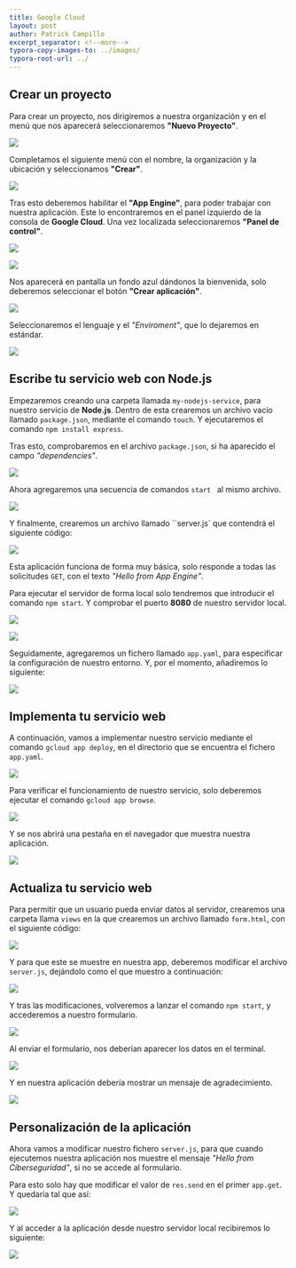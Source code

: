 ```yaml
---
title: Google Cloud
layout: post
author: Patrick Campillo
excerpt_separator: <!--more-->
typora-copy-images-to: ../images/
typora-root-url: ../
---
```


## Crear un proyecto

Para crear un proyecto, nos dirigiremos a nuestra organización y en el menú que nos aparecerá seleccionaremos **"Nuevo Proyecto"**.

![](/images/google-cloud/1.png)



Completamos el siguiente menú con el nombre, la organización y la ubicación y seleccionamos **"Crear"**.

![](/images/google-cloud/1-1.png)

 Tras esto deberemos habilitar el **"App Engine"**, para poder trabajar con nuestra aplicación. Este lo encontraremos en el panel izquierdo de la consola de **Google Cloud**. Una vez localizada seleccionaremos **"Panel de control"**.

![](/images/google-cloud/1-2.png)

![](/images/google-cloud/1-3.png)

 Nos aparecerá en pantalla un fondo azul dándonos la bienvenida, solo deberemos seleccionar el botón **"Crear aplicación"**.

![](/images/google-cloud/1-4.png)

 Seleccionaremos el lenguaje y el *"Enviroment"*, que lo dejaremos en estándar.

![](/images/google-cloud/1-5.png)







## Escribe tu servicio web con Node.js

Empezaremos creando una carpeta llamada `my-nodejs-service`, para nuestro servicio de **Node.js**. Dentro de esta crearemos un archivo vacío llamado `package.json`, mediante el comando `touch`. Y ejecutaremos el comando `npm install express`. 



Tras esto, comprobaremos en el archivo `package.json`, si ha aparecido el campo *"dependencies"*.

![](/images/google-cloud/2.png)



Ahora agregaremos una secuencia de comandos `start ` al mismo archivo.

![](/images/google-cloud/2-1.png)

Y finalmente, crearemos un archivo llamado ``server.js` que contendrá el siguiente código:

![](/images/google-cloud/2-2.png)



Esta aplicación funciona de forma muy básica, solo responde a todas las solicitudes `GET`, con el texto *"Hello from App Engine"*.



Para ejecutar el servidor de forma local solo tendremos que introducir el comando `npm start`. Y comprobar el puerto **8080** de nuestro servidor local.

![](/images/google-cloud/2-3.png)

![](/images/google-cloud/2-3-1.png)



Seguidamente, agregaremos un fichero llamado `app.yaml`, para especificar la configuración de nuestro entorno. Y, por el momento, añadiremos lo siguiente:

![](/images/google-cloud/2-4.png)







## Implementa tu servicio web

A continuación, vamos a implementar nuestro servicio mediante el comando `gcloud app deploy`, en el directorio que se encuentra el fichero `app.yaml`.

![](/images/google-cloud/3.png)



Para verificar el funcionamiento de nuestro servicio, solo deberemos ejecutar el comando `gcloud app browse`.

![](/images/google-cloud/3-1.png)

Y se nos abrirá una pestaña en el navegador que muestra nuestra aplicación.

![](/images/google-cloud/3-1-1.png)







## Actualiza tu servicio web

Para permitir que un usuario pueda enviar datos al servidor, crearemos una carpeta llama `views` en la que crearemos un archivo llamado `form.html`, con el siguiente código:

![](/images/google-cloud/4.png)



Y para que este se muestre en nuestra app, deberemos modificar el archivo `server.js`,  dejándolo como el que muestro a continuación:

![](/images/google-cloud/4-2.png)



Y tras las modificaciones, volveremos a lanzar el comando `npm start`, y accederemos a nuestro formulario.

![](/images/google-cloud/4-3.png)



Al enviar el formulario, nos deberían aparecer los datos en el terminal.

![](/images/google-cloud/4-3-1.png)

Y en nuestra aplicación debería mostrar un mensaje de agradecimiento.

![](/images/google-cloud/4-3-2.png)







## Personalización de la aplicación

Ahora vamos a modificar nuestro fichero `server.js`, para que cuando ejecutemos nuestra aplicación nos muestre el mensaje *"Hello from Ciberseguridad"*, si no se accede al formulario.

Para esto solo hay que modificar el valor de `res.send` en el primer `app.get`. Y quedaría tal que así:

![](/images/google-cloud/solu1-1.png)

 Y al acceder a la aplicación desde nuestro servidor local recibiremos lo siguiente:

![](/images/google-cloud/solu1.png)